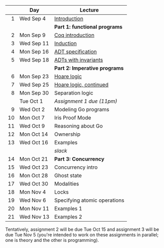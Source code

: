 <!-- markdownlint-disable MD041 -->

|     | Day        | Lecture                                           |
| --: | ---------- | ------------------------------------------------- |
|   1 | Wed Sep 4  | [Introduction](./notes/lec1.md)                   |
|     |            | **Part 1: functional programs**                   |
|   2 | Mon Sep 9  | [Coq introduction](./notes/coq-intro.md)          |
|   3 | Wed Sep 11 | [Induction](./notes/induction.md)                 |
|   4 | Mon Sep 16 | [ADT specification](./notes/adt_specs.md)         |
|   5 | Wed Sep 18 | [ADTs with invariants](./notes/adt_invariants.md) |
|     |            | **Part 2: Imperative programs**                   |
|   6 | Mon Sep 23 | [Hoare logic](./notes/hoare.md)                   |
|   7 | Wed Sep 25 | [Hoare logic, continued](./notes/hoare.md)        |
|   8 | Mon Sep 30 | Separation logic                                  |
|     | Tue Oct 1  | _Assignment 1 due (11pm)_                         |
|   9 | Wed Oct 2  | Modeling Go programs                              |
|  10 | Mon Oct 7  | Iris Proof Mode                                   |
|  11 | Wed Oct 9  | Reasoning about Go                                |
|  12 | Mon Oct 14 | Ownership                                         |
|  13 | Wed Oct 16 | Examples                                          |
|     |            | _slack_                                           |
|  14 | Mon Oct 21 | **Part 3: Concurrency**                           |
|  15 | Wed Oct 23 | Concurrency intro                                 |
|  16 | Mon Oct 28 | Ghost state                                       |
|  17 | Wed Oct 30 | Modalities                                        |
|  18 | Mon Nov 4  | Locks                                             |
|  19 | Wed Nov 6  | Specifying atomic operations                      |
|  20 | Mon Nov 11 | Examples 1                                        |
|  21 | Wed Nov 13 | Examples 2                                        |

Tentatively, assignment 2 will be due Tue Oct 15 and assignment 3 will be due Tue Nov 5 (you're intended to work on these assignments in parallel; one is theory and the other is programming).
